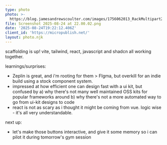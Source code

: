 ```yaml
---
type: photo
photo: >-
  https://blog.jamesandrewscoulter.com/images/1756062013_RackMultipart20250824-116-m3oalr.png
file: Screenshot 2025-08-24 at 22.00.02.png
date: '2025-08-24T19:22:12.406Z'
client_id: 'https://micropublish.net/'
layout: photo.njk
---
```

scaffolding is up! vite, tailwind, react, javascript and shadcn all working together.

learnings/surprises:
- Zeplin is great, and i'm rooting for them > FIgma, but overkill for an indie build using a stock component system. 
- impressed at how efficient one can design fast with a ui kit, but confused by a) why there's not many well maintained OSS kits for popular frameworks around b) why there's not a more automated way to go from ui-kit designs to code
- react is not as scary as i thought it might be coming from vue. logic wise - it's all very understandable.

next up: 
- let's make those buttons interactive, and give it some memory so i can pilot it during tomorrow's gym session

